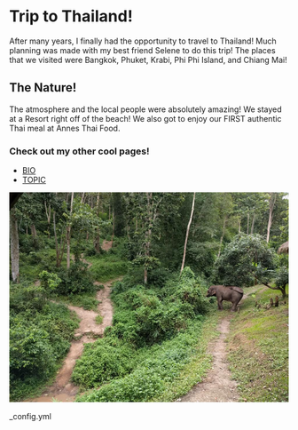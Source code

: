 # Trip to Thailand!

After many years, I finally had the opportunity to travel to Thailand! Much planning was made with my best friend Selene to do this trip! The places that we visited were Bangkok, Phuket, Krabi, Phi Phi Island, and Chiang Mai!

## The Nature! 
The atmosphere and the local people were absolutely amazing!
We stayed at a Resort right off of the beach! We also got to enjoy our FIRST authentic Thai meal at Annes Thai Food. 

### Check out my other cool pages!

- [BIO](https://jlveliz3.github.io/bio.md)
- [TOPIC](https://jlveliz3.github.io/topic.md)

![Alt text](thailand.jpg "Nature and the elephants")

_config.yml
